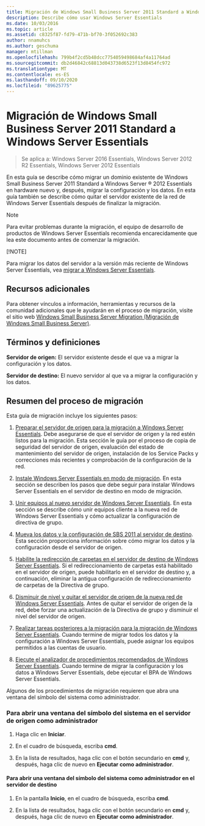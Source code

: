 ```yaml
---
title: Migración de Windows Small Business Server 2011 Standard a Windows Server Essentials
description: Describe cómo usar Windows Server Essentials
ms.date: 10/03/2016
ms.topic: article
ms.assetid: c8325f87-fd79-471b-bf70-3f052692c383
author: nnamuhcs
ms.author: geschuma
manager: mtillman
ms.openlocfilehash: 799b4f2cd5b48dcc7754059498684af4a11764ad
ms.sourcegitcommit: db2d46842c68813d043738d6523f13d8454fc972
ms.translationtype: MT
ms.contentlocale: es-ES
ms.lasthandoff: 09/10/2020
ms.locfileid: "89625775"
---
```

# <a name="migrate-windows-small-business-server-2011-standard-to-windows-server-essentials"></a>Migración de Windows Small Business Server 2011 Standard a Windows Server Essentials

>Se aplica a: Windows Server 2016 Essentials, Windows Server 2012 R2 Essentials, Windows Server 2012 Essentials

En esta guía se describe cómo migrar un dominio existente de Windows Small Business Server 2011 Standard a Windows Server &reg; 2012 Essentials en hardware nuevo y, después, migrar la configuración y los datos. En esta guía también se describe cómo quitar el servidor existente de la red de Windows Server Essentials después de finalizar la migración.

> [!NOTE]
>  Para evitar problemas durante la migración, el equipo de desarrollo de productos de Windows Server Essentials recomienda encarecidamente que lea este documento antes de comenzar la migración.
>
> [!NOTE]
>
>  Para migrar los datos del servidor a la versión más reciente de Windows Server Essentials, vea [migrar a Windows Server Essentials](Migrate-from-Previous-Versions-to-Windows-Server-Essentials-or-Windows-Server-Essentials-Experience.md).


## <a name="additional-resources"></a>Recursos adicionales
 Para obtener vínculos a información, herramientas y recursos de la comunidad adicionales que le ayudarán en el proceso de migración, visite el sitio web [Windows Small Business Server Migration (Migración de Windows Small Business Server)](https://go.microsoft.com/fwlink/?LinkId=217520).

## <a name="terms-and-definitions"></a>Términos y definiciones
 **Servidor de origen:** El servidor existente desde el que va a migrar la configuración y los datos.

 **Servidor de destino:** El nuevo servidor al que va a migrar la configuración y los datos.

## <a name="migration-process-summary"></a>Resumen del proceso de migración
 Esta guía de migración incluye los siguientes pasos:


1.  [Preparar el servidor de origen para la migración a Windows Server Essentials](Prepare-your-Source-Server-for-Windows-Server-Essentials-migration.md).  Debe asegurarse de que el servidor de origen y la red estén listos para la migración. Esta sección le guía por el proceso de copia de seguridad del servidor de origen, evaluación del estado de mantenimiento del servidor de origen, instalación de los Service Packs y correcciones más recientes y comprobación de la configuración de la red.

2.  [Instale Windows Server Essentials en modo de migración](Install-Windows-Server-Essentials-in-migration-mode.md).  En esta sección se describen los pasos que debe seguir para instalar Windows Server Essentials en el servidor de destino en modo de migración.

3.  [Unir equipos al nuevo servidor de Windows Server Essentials](Join-computers-to-the-new-Windows-Server-Essentials-server.md).  En esta sección se describe cómo unir equipos cliente a la nueva red de Windows Server Essentials y cómo actualizar la configuración de directiva de grupo.

4.  [Mueva los datos y la configuración de SBS 2011 al servidor de destino](./move-windows-sbs-2011-standard-to-the-destination-server-for-migration.md).  Esta sección proporciona información sobre cómo migrar los datos y la configuración desde el servidor de origen.

5.  [Habilite la redirección de carpetas en el servidor de destino de Windows Server Essentials](Enable-folder-redirection-on-the-Windows-Server-Essentials-Destination-Server.md).  Si el redireccionamiento de carpetas está habilitado en el servidor de origen, puede habilitarlo en el servidor de destino y, a continuación, eliminar la antigua configuración de redireccionamiento de carpetas de la Directiva de grupo.

6.  [Disminuir de nivel y quitar el servidor de origen de la nueva red de Windows Server Essentials](Demote-and-remove-the-Source-Server-from-the-new-Windows-Server-Essentials-network.md).  Antes de quitar el servidor de origen de la red, debe forzar una actualización de la Directiva de grupo y disminuir el nivel del servidor de origen.

7.  [Realizar tareas posteriores a la migración para la migración de Windows Server Essentials](Perform-post-migration-tasks-for-Windows-Server-Essentials-migration.md).  Cuando termine de migrar todos los datos y la configuración a Windows Server Essentials, puede asignar los equipos permitidos a las cuentas de usuario.

8.  [Ejecute el analizador de procedimientos recomendados de Windows Server Essentials](Run-the-Windows-Server-Essentials-Best-Practices-Analyzer.md).  Cuando termine de migrar la configuración y los datos a Windows Server Essentials, debe ejecutar el BPA de Windows Server Essentials.

 Algunos de los procedimientos de migración requieren que abra una ventana del símbolo del sistema como administrador.

###  <a name="to-open-a-command-prompt-window-on-the-source-server-as-an-administrator"></a><a name="BKMK_OpenACommandPromptAsAdmin"></a> Para abrir una ventana del símbolo del sistema en el servidor de origen como administrador

1.  Haga clic en **Iniciar**.

2.  En el cuadro de búsqueda, escriba **cmd**.

3.  En la lista de resultados, haga clic con el botón secundario en **cmd** y, después, haga clic de nuevo en **Ejecutar como administrador**.

#### <a name="to-open-a-command-prompt-window-on-the-destination-server-as-an-administrator"></a>Para abrir una ventana del símbolo del sistema como administrador en el servidor de destino

1.  En la pantalla **Inicio**, en el cuadro de búsqueda, escriba **cmd**.

2.  En la lista de resultados, haga clic con el botón secundario en **cmd** y, después, haga clic de nuevo en **Ejecutar como administrador**.